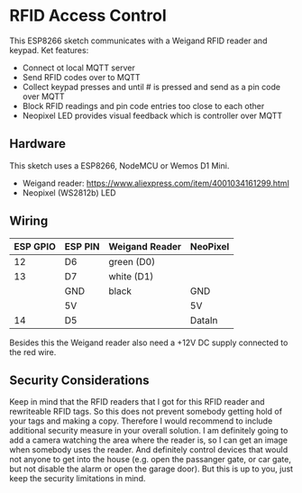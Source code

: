 # RFID Access Control
This ESP8266 sketch communicates with a Weigand RFID reader and keypad. Ket features:
- Connect ot local MQTT server
- Send RFID codes over to MQTT
- Collect keypad presses and until # is pressed and send as a pin code over MQTT
- Block RFID readings and pin code entries too close to each other
- Neopixel LED provides visual feedback which is controller over MQTT
## Hardware
This sketch uses a ESP8266, NodeMCU or Wemos D1 Mini.
- Weigand reader: https://www.aliexpress.com/item/4001034161299.html
- Neopixel (WS2812b) LED
## Wiring
| ESP GPIO | ESP PIN | Weigand Reader  | NeoPixel |
|----------|---------|-----------------|----------|
| 12       | D6      | green (D0)      |          |
| 13       | D7      | white (D1)      |          | 
|          | GND     | black           | GND      |
|          | 5V      |                 | 5V       |
| 14       | D5      |                 | DataIn   |     

Besides this the Weigand reader also need a +12V DC supply connected to the red wire.
## Security Considerations
Keep in mind that the RFID readers that I got for this RFID reader and rewriteable RFID tags. So this does not prevent somebody getting hold of your tags and making a copy. Therefore I would recommend to include additional security measure in your overall solution. I am definitely going to add a camera watching the area where the reader is, so I can get an image when somebody uses the reader. And definitely control devices that would not anyone to get into the house (e.g. open the passanger gate, or car gate, but not disable the alarm or open the garage door). But this is up to you, just keep the security limitations in mind.
